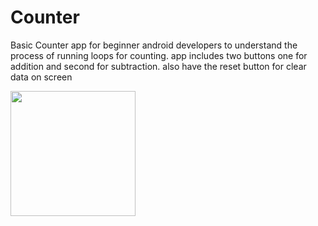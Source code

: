 # Counter
Basic Counter app for beginner android developers to understand the process of running loops for counting. app includes two buttons one for addition and second for subtraction. also have the reset button for clear data on screen


<img src="https://github.com/Wassi01/Counter/blob/master/app/src/main/res/drawable/img.png" width="200" height="200" />


